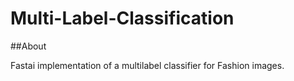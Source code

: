 # Multi-Label-Classification
##About

Fastai implementation of a multilabel classifier for Fashion images.
